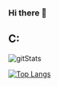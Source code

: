 ### Hi there 👋

## C:
![gitStats](https://github-readme-stats.vercel.app/api?username=bran-mf&show_icons=true&theme=react&include_all_commits)

[![Top Langs](https://github-readme-stats.vercel.app/api/top-langs/?username=bran-mf&theme=react)](https://github.com/bran-mf/github-readme-stats)
<!--
**Bran-mf/Bran-mf** is a ✨ _special_ ✨ repository because its `README.md` (this file) appears on your GitHub profile.

Here are some ideas to get you started:

- 🔭 I’m currently working on ...
- 🌱 I’m currently learning ...
- 👯 I’m looking to collaborate on ...
- 🤔 I’m looking for help with ...
- 💬 Ask me about ...
- 📫 How to reach me: ...
- 😄 Pronouns: ...
- ⚡ Fun fact: ...
-->
